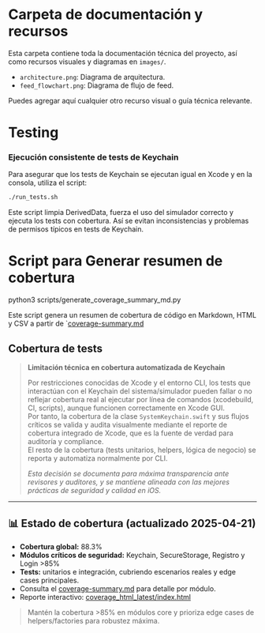 # Carpeta de documentación y recursos

Esta carpeta contiene toda la documentación técnica del proyecto, así como recursos visuales y diagramas en `images/`.

- `architecture.png`: Diagrama de arquitectura.
- `feed_flowchart.png`: Diagrama de flujo de feed.

Puedes agregar aquí cualquier otro recurso visual o guía técnica relevante.

# Testing

### Ejecución consistente de tests de Keychain

Para asegurar que los tests de Keychain se ejecutan igual en Xcode y en la consola, utiliza el script:

```sh
./run_tests.sh
```

Este script limpia DerivedData, fuerza el uso del simulador correcto y ejecuta los tests con cobertura. Así se evitan inconsistencias y problemas de permisos típicos en tests de Keychain.

# Script para Generar resumen de cobertura
python3 scripts/generate_coverage_summary_md.py 

Este script genera un resumen de cobertura de código en Markdown, HTML y CSV a partir de `[coverage-summary.md](docs/coverage-summary.md)

## Cobertura de tests

> **Limitación técnica en cobertura automatizada de Keychain**
>
> Por restricciones conocidas de Xcode y el entorno CLI, los tests que interactúan con el Keychain del sistema/simulador pueden fallar o no reflejar cobertura real al ejecutar por línea de comandos (xcodebuild, CI, scripts), aunque funcionen correctamente en Xcode GUI.  
> Por tanto, la cobertura de la clase `SystemKeychain.swift` y sus flujos críticos se valida y audita visualmente mediante el reporte de cobertura integrado de Xcode, que es la fuente de verdad para auditoría y compliance.  
> El resto de la cobertura (tests unitarios, helpers, lógica de negocio) se reporta y automatiza normalmente por CLI.
>
> _Esta decisión se documenta para máxima transparencia ante revisores y auditores, y se mantiene alineada con las mejores prácticas de seguridad y calidad en iOS._

---

## 📊 Estado de cobertura (actualizado 2025-04-21)
- **Cobertura global:** 88.3%
- **Módulos críticos de seguridad:** Keychain, SecureStorage, Registro y Login >85%
- **Tests:** unitarios e integración, cubriendo escenarios reales y edge cases principales.
- Consulta el [coverage-summary.md](docs/coverage-summary.md) para detalle por módulo.
- Reporte interactivo: [coverage_html_latest/index.html](coverage_html_latest/index.html)

> Mantén la cobertura >85% en módulos core y prioriza edge cases de helpers/factories para robustez máxima.
